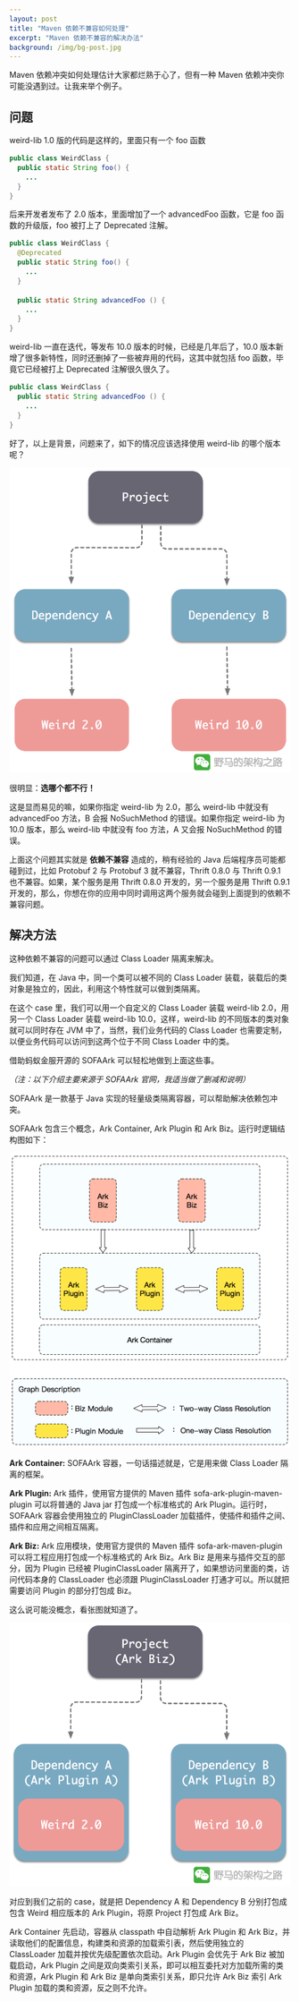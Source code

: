 ```yaml
---
layout: post
title: "Maven 依赖不兼容如何处理"
excerpt: "Maven 依赖不兼容的解决办法"
background: /img/bg-post.jpg
---
```


Maven 依赖冲突如何处理估计大家都烂熟于心了，但有一种 Maven 依赖冲突你可能没遇到过。让我来举个例子。

## 问题
weird-lib 1.0 版的代码是这样的，里面只有一个 foo 函数
```java
public class WeirdClass {
  public static String foo() {
    ...
  }
}
```

后来开发者发布了 2.0 版本，里面增加了一个 advancedFoo 函数，它是 foo 函数的升级版，foo 被打上了 Deprecated 注解。
```java
public class WeirdClass {
  @Deprecated
  public static String foo() {
    ...
  }

  public static String advancedFoo () {
    ...
  }
}
```

weird-lib 一直在迭代，等发布 10.0 版本的时候，已经是几年后了，10.0 版本新增了很多新特性，同时还删掉了一些被弃用的代码，这其中就包括 foo 函数，毕竟它已经被打上 Deprecated 注解很久很久了。
```java
public class WeirdClass {
  public static String advancedFoo () {
    ...
  }
}
```

好了，以上是背景，问题来了，如下的情况应该选择使用 weird-lib 的哪个版本呢？

<img src="/img/posts/special-maven-conflicts-r1.png" os="mac"/>

很明显：**选哪个都不行！**

这是显而易见的嘛，如果你指定 weird-lib 为 2.0，那么 weird-lib 中就没有 advancedFoo 方法，B 会报 NoSuchMethod 的错误。如果你指定 weird-lib 为 10.0 版本，那么 weird-lib 中就没有 foo 方法，A 又会报 NoSuchMethod 的错误。

上面这个问题其实就是 **依赖不兼容** 造成的，稍有经验的 Java 后端程序员可能都碰到过，比如 Protobuf 2 与 Protobuf 3 就不兼容，Thrift 0.8.0 与 Thrift 0.9.1 也不兼容。如果，某个服务是用 Thrift 0.8.0 开发的，另一个服务是用 Thrift 0.9.1 开发的，那么，你想在你的应用中同时调用这两个服务就会碰到上面提到的依赖不兼容问题。

## 解决方法
这种依赖不兼容的问题可以通过 Class Loader 隔离来解决。

我们知道，在 Java 中，同一个类可以被不同的 Class Loader 装载，装载后的类对象是独立的，因此，利用这个特性就可以做到类隔离。

在这个 case 里，我们可以用一个自定义的 Class Loader 装载 weird-lib 2.0，用另一个 Class Loader 装载 weird-lib 10.0，这样，weird-lib 的不同版本的类对象就可以同时存在 JVM 中了，当然，我们业务代码的 Class Loader 也需要定制，以便业务代码可以访问到这两个位于不同 Class Loader 中的类。

借助蚂蚁金服开源的 SOFAArk 可以轻松地做到上面这些事。

*（注：以下介绍主要来源于 SOFAArk 官网，我适当做了删减和说明）*

SOFAArk 是一款基于 Java 实现的轻量级类隔离容器，可以帮助解决依赖包冲突。

SOFAArk 包含三个概念，Ark Container, Ark Plugin 和 Ark Biz。运行时逻辑结构图如下：

<img src="/img/posts/special-maven-conflicts-r2.png" os="mac"/>

**Ark Container:** SOFAArk 容器，一句话描述就是，它是用来做 Class Loader 隔离的框架。

**Ark Plugin:** Ark 插件，使用官方提供的 Maven 插件 sofa-ark-plugin-maven-plugin 可以将普通的 Java jar 打包成一个标准格式的 Ark Plugin。运行时，SOFAArk 容器会使用独立的 PluginClassLoader 加载插件，使插件和插件之间、插件和应用之间相互隔离。

**Ark Biz:** Ark 应用模块，使用官方提供的 Maven 插件 sofa-ark-maven-plugin 可以将工程应用打包成一个标准格式的 Ark Biz。Ark Biz 是用来与插件交互的部分，因为 Plugin 已经被 PluginClassLoader 隔离开了，如果想访问里面的类，访问代码本身的 ClassLoader 也必须跟 PluginClassLoader 打通才可以。所以就把需要访问 Plugin 的部分打包成 Biz。

这么说可能没概念，看张图就知道了。

<img src="/img/posts/special-maven-conflicts-r3.png" os="mac"/>

对应到我们之前的 case，就是把 Dependency A 和 Dependency B 分别打包成包含 Weird 相应版本的 Ark Plugin，将原 Project 打包成 Ark Biz。

Ark Container 先启动，容器从 classpath 中自动解析 Ark Plugin 和 Ark Biz，并读取他们的配置信息，构建类和资源的加载索引表，然后使用独立的 ClassLoader 加载并按优先级配置依次启动。Ark Plugin 会优先于 Ark Biz 被加载启动，Ark Plugin 之间是双向类索引关系，即可以相互委托对方加载所需的类和资源，Ark Plugin 和 Ark Biz 是单向类索引关系，即只允许 Ark Biz 索引 Ark Plugin 加载的类和资源，反之则不允许。